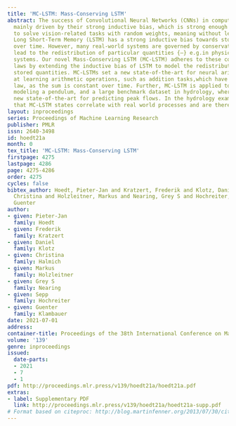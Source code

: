 ```yaml
---
title: 'MC-LSTM: Mass-Conserving LSTM'
abstract: The success of Convolutional Neural Networks (CNNs) in computer vision is
  mainly driven by their strong inductive bias, which is strong enough to allow CNNs
  to solve vision-related tasks with random weights, meaning without learning. Similarly,
  Long Short-Term Memory (LSTM) has a strong inductive bias towards storing information
  over time. However, many real-world systems are governed by conservation laws, which
  lead to the redistribution of particular quantities {—} e.g.in physical and economical
  systems. Our novel Mass-Conserving LSTM (MC-LSTM) adheres to these conservation
  laws by extending the inductive bias of LSTM to model the redistribution of those
  stored quantities. MC-LSTMs set a new state-of-the-art for neural arithmetic units
  at learning arithmetic operations, such as addition tasks,which have a strong conservation
  law, as the sum is constant over time. Further, MC-LSTM is applied to traffic forecasting,
  modeling a pendulum, and a large benchmark dataset in hydrology, where it sets a
  new state-of-the-art for predicting peak flows. In the hydrology example, we show
  that MC-LSTM states correlate with real world processes and are therefore interpretable.
layout: inproceedings
series: Proceedings of Machine Learning Research
publisher: PMLR
issn: 2640-3498
id: hoedt21a
month: 0
tex_title: 'MC-LSTM: Mass-Conserving LSTM'
firstpage: 4275
lastpage: 4286
page: 4275-4286
order: 4275
cycles: false
bibtex_author: Hoedt, Pieter-Jan and Kratzert, Frederik and Klotz, Daniel and Halmich,
  Christina and Holzleitner, Markus and Nearing, Grey S and Hochreiter, Sepp and Klambauer,
  Guenter
author:
- given: Pieter-Jan
  family: Hoedt
- given: Frederik
  family: Kratzert
- given: Daniel
  family: Klotz
- given: Christina
  family: Halmich
- given: Markus
  family: Holzleitner
- given: Grey S
  family: Nearing
- given: Sepp
  family: Hochreiter
- given: Guenter
  family: Klambauer
date: 2021-07-01
address:
container-title: Proceedings of the 38th International Conference on Machine Learning
volume: '139'
genre: inproceedings
issued:
  date-parts:
  - 2021
  - 7
  - 1
pdf: http://proceedings.mlr.press/v139/hoedt21a/hoedt21a.pdf
extras:
- label: Supplementary PDF
  link: http://proceedings.mlr.press/v139/hoedt21a/hoedt21a-supp.pdf
# Format based on citeproc: http://blog.martinfenner.org/2013/07/30/citeproc-yaml-for-bibliographies/
---
```

